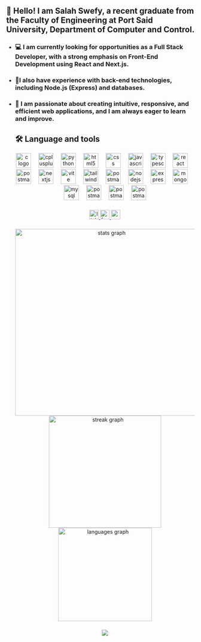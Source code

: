 <h2 align="left">👋 Hello! I am Salah Swefy, a recent graduate from the Faculty of Engineering at Port Said University, Department of Computer and Control.</h2>

###

<ul align="left">
<li>
<h3>💻 I am currently looking for opportunities as a Full Stack Developer, with a strong emphasis on Front-End Development using React and Next.js.</h3> </li>
<li>

<h3> 🔧I also have experience with back-end technologies, including Node.js (Express) and databases.</h3>
</li>
<li>
<h3>🌟 I am passionate about creating intuitive, responsive, and efficient web applications, and I am always eager to learn and improve.</h3>
</li>

<h2 align="left">🛠 Language and tools</h2>

<div align="center">
  <img src="https://cdn.jsdelivr.net/gh/devicons/devicon/icons/c/c-original.svg" height="40" alt="c logo"  />
  <img width="12" />
  <img src="https://cdn.jsdelivr.net/gh/devicons/devicon/icons/cplusplus/cplusplus-original.svg" height="40" alt="cplusplus logo"  />
  <img width="12" />
  <img src="https://cdn.jsdelivr.net/gh/devicons/devicon/icons/python/python-original.svg" height="40" alt="python logo"  />
  <img width="12" />
  <img src="https://cdn.jsdelivr.net/gh/devicons/devicon/icons/html5/html5-original.svg" height="40" alt="html5 logo"  />
  <img width="12" />
  <img src="https://cdn.jsdelivr.net/gh/devicons/devicon/icons/css3/css3-original.svg" height="40" alt="css logo"  />
  <img width="12" />
  <img src="https://cdn.jsdelivr.net/gh/devicons/devicon/icons/javascript/javascript-plain.svg" height="40" alt="javascript logo"  />
  <img width="12" />
  <img src="https://cdn.jsdelivr.net/gh/devicons/devicon/icons/typescript/typescript-plain.svg" height="40" alt="typescript logo"  />
  <img width="12" />
  <img src="https://cdn.jsdelivr.net/gh/devicons/devicon/icons/react/react-original.svg" height="40" alt="react logo"  />
<img width="12" />
  <img src="https://skillicons.dev/icons?i=redux" height="40" alt="postman logo"  />
  <img width="12" />
  <img src="https://cdn.jsdelivr.net/gh/devicons/devicon/icons/nextjs/nextjs-original.svg" height="40" alt="nextjs logo"  />
  <img width="12" />
  <img src="https://skillicons.dev/icons?i=vite" height="40" alt="vite logo"  />
  <img width="12" />
  <img src="https://skillicons.dev/icons?i=tailwind" height="40" alt="tailwindcss logo"  />
  <img width="12" />
  <img src="https://skillicons.dev/icons?i=bootstrap" height="40" alt="postman logo"  />
  <img width="12" />
  <img src="https://cdn.jsdelivr.net/gh/devicons/devicon/icons/nodejs/nodejs-original-wordmark.svg" height="40" alt="nodejs logo"  />
  <img width="12" />
  <img src="https://skillicons.dev/icons?i=express" height="40" alt="express logo"  />
  <img width="12" />
  <img src="https://cdn.simpleicons.org/mongodb/47A248" height="40" alt="mongodb logo"  />
  <img width="12" />
  <img src="https://skillicons.dev/icons?i=mysql" height="40" alt="mysql logo"  />
  <img width="12" />
  <img src="https://skillicons.dev/icons?i=postman" height="40" alt="postman logo"  />
  <img width="12" />
  <img src="https://skillicons.dev/icons?i=linux" height="40" alt="postman logo"  />
  <img width="12" />
  <img src="https://skillicons.dev/icons?i=nginx" height="40" alt="postman logo"  />


</div>

###

<div align="center">
  <a href="https://linkedin.com/in/https://www.linkedin.com/in/salah-swefy-93ab5a265/" target="_blank">
    <img src="https://img.shields.io/static/v1?message=LinkedIn&logo=linkedin&label=&color=0077B5&logoColor=white&labelColor=&style=for-the-badge" height="25" alt="linkedin logo"  />
  </a>
  <a href="https://facebook.com/https://www.facebook.com/profile.php?id=100005129460945" target="_blank">
    <img src="https://img.shields.io/static/v1?message=Facebook&logo=facebook&label=&color=1877F2&logoColor=white&labelColor=&style=for-the-badge" height="25" alt="facebook logo"  />
  </a>
  <a href="salahm.swefy@gmail.com" target="_blank">
    <img src="https://img.shields.io/static/v1?message=Gmail&logo=gmail&label=&color=D14836&logoColor=white&labelColor=&style=for-the-badge" height="25" alt="gmail logo"  />
  </a>
</div>

###

<div align="center">
  <img src="https://github-readme-stats.vercel.app/api?username=SalahMSwefy&hide_title=false&hide_rank=false&show_icons=true&include_all_commits=true&count_private=true&disable_animations=true&theme=dark&locale=en&hide_border=false&order=1&custom_title=My%20Stats:" height="500" alt="stats graph" /> <br>
  <img src="https://streak-stats.demolab.com?user=SalahMSwefy&locale=en&mode=daily&theme=dark&hide_border=false&border_radius=5&date_format=j/n%5B/Y%5D&order=3" height="300" alt="streak graph" /> <br>
  <img src="https://github-readme-stats.vercel.app/api/top-langs?username=SalahMSwefy&locale=en&hide_title=false&layout=compact&card_width=320&langs_count=8&theme=dark&hide_border=false&order=2" height="250" alt="languages graph"  />
</div>

###

<div align="center">
  <img src="https://visitor-badge.laobi.icu/badge?page_id=SalahMSwefy.SalahMSwefy&"  />
</div>
